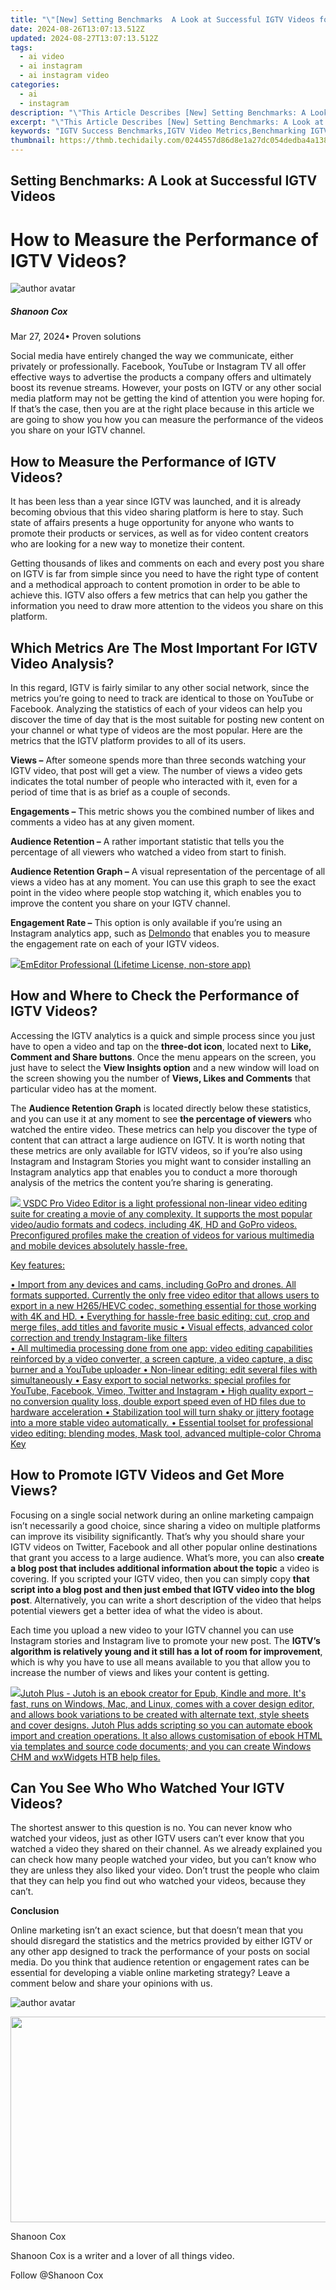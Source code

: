 ```yaml
---
title: "\"[New] Setting Benchmarks  A Look at Successful IGTV Videos for 2024\""
date: 2024-08-26T13:07:13.512Z
updated: 2024-08-27T13:07:13.512Z
tags:
  - ai video
  - ai instagram
  - ai instagram video
categories:
  - ai
  - instagram
description: "\"This Article Describes [New] Setting Benchmarks: A Look at Successful IGTV Videos for 2024\""
excerpt: "\"This Article Describes [New] Setting Benchmarks: A Look at Successful IGTV Videos for 2024\""
keywords: "IGTV Success Benchmarks,IGTV Video Metrics,Benchmarking IGTV Videos,Setting IGTV Goals,Metrics for IGTV Growth,Successful IGTV Strategies,Defining IGTV Standards"
thumbnail: https://thmb.techidaily.com/0244557d86d8e1a27dc054dedba4a1385b1696e504c943e408d092d2c07266c8.jpg
---
```


## Setting Benchmarks: A Look at Successful IGTV Videos

# How to Measure the Performance of IGTV Videos?

![author avatar](https://images.wondershare.com/filmora/article-images/shannon-cox.jpg)

##### Shanoon Cox

 Mar 27, 2024• Proven solutions

 Social media have entirely changed the way we communicate, either privately or professionally. Facebook, YouTube or Instagram TV all offer effective ways to advertise the products a company offers and ultimately boost its revenue streams. However, your posts on IGTV or any other social media platform may not be getting the kind of attention you were hoping for. If that’s the case, then you are at the right place because in this article we are going to show you how you can measure the performance of the videos you share on your IGTV channel.

## How to Measure the Performance of IGTV Videos?

 It has been less than a year since IGTV was launched, and it is already becoming obvious that this video sharing platform is here to stay. Such state of affairs presents a huge opportunity for anyone who wants to promote their products or services, as well as for video content creators who are looking for a new way to monetize their content.

 Getting thousands of likes and comments on each and every post you share on IGTV is far from simple since you need to have the right type of content and a methodical approach to content promotion in order to be able to achieve this. IGTV also offers a few metrics that can help you gather the information you need to draw more attention to the videos you share on this platform.

## Which Metrics Are The Most Important For IGTV Video Analysis?

 In this regard, IGTV is fairly similar to any other social network, since the metrics you’re going to need to track are identical to those on YouTube or Facebook. Analyzing the statistics of each of your videos can help you discover the time of day that is the most suitable for posting new content on your channel or what type of videos are the most popular. Here are the metrics that the IGTV platform provides to all of its users.

**Views –** After someone spends more than three seconds watching your IGTV video, that post will get a view. The number of views a video gets indicates the total number of people who interacted with it, even for a period of time that is as brief as a couple of seconds.

**Engagements –** This metric shows you the combined number of likes and comments a video has at any given moment.

**Audience Retention –** A rather important statistic that tells you the percentage of all viewers who watched a video from start to finish.

**Audience Retention Graph –** A visual representation of the percentage of all views a video has at any moment. You can use this graph to see the exact point in the video where people stop watching it, which enables you to improve the content you share on your IGTV channel.

**Engagement Rate –** This option is only available if you’re using an Instagram analytics app, such as [Delmondo](https://delmondo.co/instagram-analytics/) that enables you to measure the engagement rate on each of your IGTV videos.

<!-- affiliate ads begin -->
<a href="https://shop.emeditor.com/order/checkout.php?PRODS=4631722&QTY=1&AFFILIATE=108875&CART=1"><img src="https://www.emeditor.com/wp-content/uploads/2023/05/frontpage2-2048x588.webp" border="0">EmEditor Professional (Lifetime License, non-store app)</a>
<!-- affiliate ads end -->
## How and Where to Check the Performance of IGTV Videos?

 Accessing the IGTV analytics is a quick and simple process since you just have to open a video and tap on the **three-dot icon**, located next to **Like, Comment and Share buttons**. Once the menu appears on the screen, you just have to select the **View Insights option** and a new window will load on the screen showing you the number of **Views, Likes and Comments** that particular video has at the moment.

 The **Audience Retention Graph** is located directly below these statistics, and you can use it at any moment to see **the percentage of viewers** who watched the entire video. These metrics can help you discover the type of content that can attract a large audience on IGTV. It is worth noting that these metrics are only available for IGTV videos, so if you’re also using Instagram and Instagram Stories you might want to consider installing an Instagram analytics app that enables you to conduct a more thorough analysis of the metrics the content you’re sharing is generating.

<!-- affiliate ads begin -->
<a href="https://secure.2checkout.com/order/checkout.php?PRODS=4693127&QTY=1&AFFILIATE=108875&CART=1"><img src="https://www.videosoftdev.com/images/video_editor/screenshots/1.jpg" border="0">
VSDC Pro Video Editor is a light professional non-linear video editing suite for creating a movie of any complexity. It supports the most popular video/audio formats and codecs, including 4K, HD and GoPro videos. Preconfigured profiles make the creation of videos for various multimedia and mobile devices absolutely hassle-free.

Key features:

•	Import from any devices and cams, including GoPro and drones. All formats supported. Сurrently the only free video editor that allows users to export in a new H265/HEVC codec, something essential for those working with 4K and HD.
•	Everything for hassle-free basic editing: cut, crop and merge files, add titles and favorite music
•	Visual effects, advanced color correction and trendy Instagram-like filters   
•	All multimedia processing done from one app: video editing capabilities reinforced by  a video converter, a screen capture, a video capture, a disc burner and a YouTube uploader
•	Non-linear editing: edit several files with simultaneously 
•	Easy export to social networks: special profiles for YouTube, Facebook, Vimeo, Twitter and Instagram
•	High quality export – no conversion quality loss, double export speed even of HD files due to hardware acceleration
•	Stabilization tool will turn shaky or jittery footage into a more stable video automatically. 
•	Essential toolset for professional video editing: blending modes, Mask tool, advanced multiple-color Chroma Key  
</a>
<!-- affiliate ads end -->
## How to Promote IGTV Videos and Get More Views?

 Focusing on a single social network during an online marketing campaign isn’t necessarily a good choice, since sharing a video on multiple platforms can improve its visibility significantly. That’s why you should share your IGTV videos on Twitter, Facebook and all other popular online destinations that grant you access to a large audience. What’s more, you can also **create a blog post that includes additional information about the topic** a video is covering. If you scripted your IGTV video, then you can simply copy **that script into a blog post and then just embed that IGTV video into the blog post**. Alternatively, you can write a short description of the video that helps potential viewers get a better idea of what the video is about.

 Each time you upload a new video to your IGTV channel you can use Instagram stories and Instagram live to promote your new post. The **IGTV’s algorithm is relatively young and it still has a lot of room for improvement**, which is why you have to use all means available to you that allow you to increase the number of views and likes your content is getting.

<!-- affiliate ads begin -->
<a href="https://secure.2checkout.com/order/checkout.php?PRODS=4699091&QTY=1&AFFILIATE=108875&CART=1"><img src="https://secure.avangate.com/images/merchant/bccefcc1b1eee9eca3ae4f5c1a281482/products/1_jutoh-logo-1200x1600.jpg" border="0">Jutoh Plus -  Jutoh is an ebook creator for Epub, Kindle and more. It's fast, runs on Windows, Mac, and Linux, comes with a cover design editor, and allows book variations to be created with alternate text, style sheets and cover designs. Jutoh Plus adds scripting so you can automate ebook import and creation operations. It also allows customisation of ebook HTML via templates and source code documents; and you can create Windows CHM and wxWidgets HTB help files. </a>
<!-- affiliate ads end -->
## Can You See Who Who Watched Your IGTV Videos?

 The shortest answer to this question is no. You can never know who watched your videos, just as other IGTV users can’t ever know that you watched a video they shared on their channel. As we already explained you can check how many people watched your video, but you can’t know who they are unless they also liked your video. Don’t trust the people who claim that they can help you find out who watched your videos, because they can’t.

**Conclusion**

 Online marketing isn’t an exact science, but that doesn’t mean that you should disregard the statistics and the metrics provided by either IGTV or any other app designed to track the performance of your posts on social media. Do you think that audience retention or engagement rates can be essential for developing a viable online marketing strategy? Leave a comment below and share your opinions with us.

![author avatar](https://images.wondershare.com/filmora/article-images/shannon-cox.jpg)

<!-- affiliate ads begin -->
<a href="https://ursime.pxf.io/c/5597632/2092236/16384" target="_top" id="2092236"><img src="//a.impactradius-go.com/display-ad/16384-2092236" border="0" alt="" width="1920" height="329"/></a><img height="0" width="0" src="https://imp.pxf.io/i/5597632/2092236/16384" style="position:absolute;visibility:hidden;" border="0" />
<!-- affiliate ads end -->
Shanoon Cox

Shanoon Cox is a writer and a lover of all things video.

Follow @Shanoon Cox



<ins class="adsbygoogle"
      style="display:block"
      data-ad-client="ca-pub-7571918770474297"
      data-ad-slot="8358498916"
      data-ad-format="auto"
      data-full-width-responsive="true"></ins>